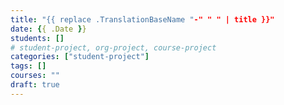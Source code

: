 ```yaml
---
title: "{{ replace .TranslationBaseName "-" " " | title }}"
date: {{ .Date }}
students: []
# student-project, org-project, course-project
categories: ["student-project"]
tags: []
courses: ""
draft: true
---
```


